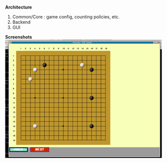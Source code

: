 **Architecture**

1. Common/Core : game config, counting policies, etc.
2. Backend
3. GUI

**Screenshots**
![Viewer](screenshots/Screenshot_2022-02-26_02-03-27.png?raw=true)
